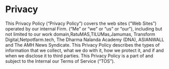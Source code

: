 # Privacy
This Privacy Policy (“Privacy Policy”) covers the web sites (“Web Sites”) operated by our internal Firm. (“Me” or “we” or “us” or “our”), including but not limited to our work domain,RatuMAS,TILUMas,Jamumas, Transform Digital,Netpotfarm.tech, The Dharma Nalanda Academy (DNA), ASIANWALL and The AMH News Syndicate. This Privacy Policy describes the types of information that we collect, what we do with it, how we protect it, and if and when we disclose it to third parties.
This Privacy Policy is a part of and subject to the Internal our Terms of Service (“TOS”).
